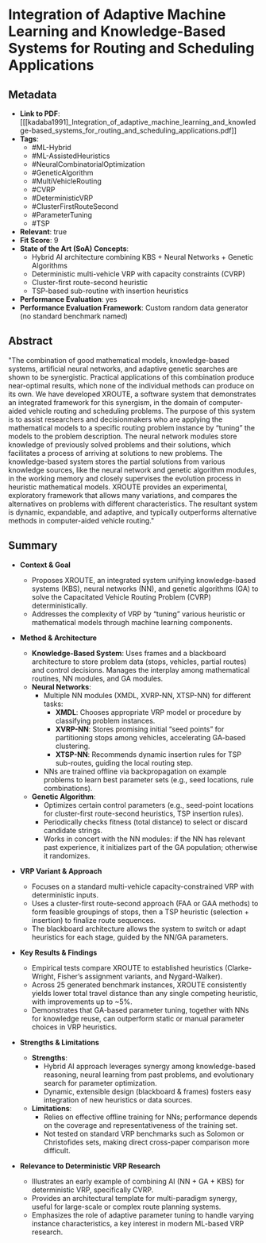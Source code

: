 # Integration of Adaptive Machine Learning and Knowledge-Based Systems for Routing and Scheduling Applications

## Metadata
- **Link to PDF**: [[[kadaba1991]_Integration_of_adaptive_machine_learning_and_knowledge-based_systems_for_routing_and_scheduling_applications.pdf]]
- **Tags**:
  - #ML-Hybrid
  - #ML-AssistedHeuristics
  - #NeuralCombinatorialOptimization
  - #GeneticAlgorithm
  - #MultiVehicleRouting
  - #CVRP
  - #DeterministicVRP
  - #ClusterFirstRouteSecond
  - #ParameterTuning
  - #TSP
- **Relevant**: true
- **Fit Score**: 9
- **State of the Art (SoA) Concepts**:
  - Hybrid AI architecture combining KBS + Neural Networks + Genetic Algorithms
  - Deterministic multi-vehicle VRP with capacity constraints (CVRP)
  - Cluster-first route-second heuristic
  - TSP-based sub-routine with insertion heuristics
- **Performance Evaluation**: yes
- **Performance Evaluation Framework**: Custom random data generator (no standard benchmark named)

## Abstract
"The combination of good mathematical models, knowledge-based systems, artificial neural networks, and adaptive genetic searches are shown to be synergistic. Practical applications of this combination produce near-optimal results, which none of the individual methods can produce on its own. We have developed XROUTE, a software system that demonstrates an integrated framework for this synergism, in the domain of computer-aided vehicle routing and scheduling problems. The purpose of this system is to assist researchers and decisionmakers who are applying the mathematical models to a specific routing problem instance by “tuning” the models to the problem description. The neural network modules store knowledge of previously solved problems and their solutions, which facilitates a process of arriving at solutions to new problems. The knowledge-based system stores the partial solutions from various knowledge sources, like the neural network and genetic algorithm modules, in the working memory and closely supervises the evolution process in heuristic mathematical models. XROUTE provides an experimental, exploratory framework that allows many variations, and compares the alternatives on problems with different characteristics. The resultant system is dynamic, expandable, and adaptive, and typically outperforms alternative methods in computer-aided vehicle routing."

## Summary
- **Context & Goal**  
  - Proposes XROUTE, an integrated system unifying knowledge-based systems (KBS), neural networks (NN), and genetic algorithms (GA) to solve the Capacitated Vehicle Routing Problem (CVRP) deterministically.  
  - Addresses the complexity of VRP by “tuning” various heuristic or mathematical models through machine learning components.

- **Method & Architecture**  
  - **Knowledge-Based System**: Uses frames and a blackboard architecture to store problem data (stops, vehicles, partial routes) and control decisions. Manages the interplay among mathematical routines, NN modules, and GA modules.  
  - **Neural Networks**:
    - Multiple NN modules (XMDL, XVRP-NN, XTSP-NN) for different tasks:
      - **XMDL**: Chooses appropriate VRP model or procedure by classifying problem instances.  
      - **XVRP-NN**: Stores promising initial “seed points” for partitioning stops among vehicles, accelerating GA-based clustering.  
      - **XTSP-NN**: Recommends dynamic insertion rules for TSP sub-routes, guiding the local routing step.  
    - NNs are trained offline via backpropagation on example problems to learn best parameter sets (e.g., seed locations, rule combinations).
  - **Genetic Algorithm**:
    - Optimizes certain control parameters (e.g., seed-point locations for cluster-first route-second heuristics, TSP insertion rules).  
    - Periodically checks fitness (total distance) to select or discard candidate strings.  
    - Works in concert with the NN modules: if the NN has relevant past experience, it initializes part of the GA population; otherwise it randomizes.

- **VRP Variant & Approach**  
  - Focuses on a standard multi-vehicle capacity-constrained VRP with deterministic inputs.  
  - Uses a cluster-first route-second approach (FAA or GAA methods) to form feasible groupings of stops, then a TSP heuristic (selection + insertion) to finalize route sequences.  
  - The blackboard architecture allows the system to switch or adapt heuristics for each stage, guided by the NN/GA parameters.

- **Key Results & Findings**  
  - Empirical tests compare XROUTE to established heuristics (Clarke-Wright, Fisher’s assignment variants, and Nygard-Walker).  
  - Across 25 generated benchmark instances, XROUTE consistently yields lower total travel distance than any single competing heuristic, with improvements up to ~5%.  
  - Demonstrates that GA-based parameter tuning, together with NNs for knowledge reuse, can outperform static or manual parameter choices in VRP heuristics.

- **Strengths & Limitations**  
  - **Strengths**:  
    - Hybrid AI approach leverages synergy among knowledge-based reasoning, neural learning from past problems, and evolutionary search for parameter optimization.  
    - Dynamic, extensible design (blackboard & frames) fosters easy integration of new heuristics or data sources.  
  - **Limitations**:  
    - Relies on effective offline training for NNs; performance depends on the coverage and representativeness of the training set.  
    - Not tested on standard VRP benchmarks such as Solomon or Christofides sets, making direct cross-paper comparison more difficult.

- **Relevance to Deterministic VRP Research**  
  - Illustrates an early example of combining AI (NN + GA + KBS) for deterministic VRP, specifically CVRP.  
  - Provides an architectural template for multi-paradigm synergy, useful for large-scale or complex route planning systems.  
  - Emphasizes the role of adaptive parameter tuning to handle varying instance characteristics, a key interest in modern ML-based VRP research.